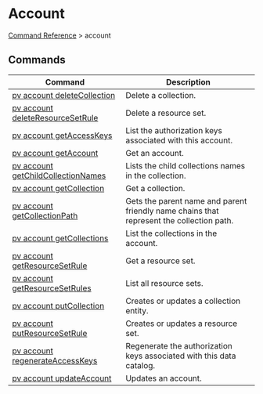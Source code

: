 # Account
[Command Reference](../../../README.md#command-reference) > account

## Commands
| Command | Description |
| --- | --- |
| [pv account deleteCollection](./deleteCollection.md) | Delete a collection. |
| [pv account deleteResourceSetRule](./deleteResourceSetRule.md) | Delete a resource set. |
| [pv account getAccessKeys](./getAccessKeys.md) | List the authorization keys associated with this account. |
| [pv account getAccount](./getAccount.md) | Get an account. |
| [pv account getChildCollectionNames](./getChildCollectionNames.md) | Lists the child collections names in the collection. |
| [pv account getCollection](./getCollection.md) | Get a collection. |
| [pv account getCollectionPath](./getCollectionPath.md) | Gets the parent name and parent friendly name chains that represent the collection path. |
| [pv account getCollections](./getCollections.md) | List the collections in the account. |
| [pv account getResourceSetRule](./getResourceSetRule.md) | Get a resource set. |
| [pv account getResourceSetRules](./getResourceSetRules.md) | List all resource sets. |
| [pv account putCollection](./putCollection.md) | Creates or updates a collection entity. |
| [pv account putResourceSetRule](./putResourceSetRule.md) | Creates or updates a resource set. |
| [pv account regenerateAccessKeys](./regenerateAccessKeys.md) | Regenerate the authorization keys associated with this data catalog. |
| [pv account updateAccount](./updateAccount.md) | Updates an account. |
